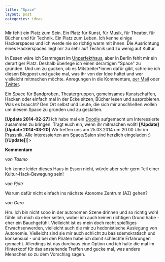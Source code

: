 ```yaml
---
title: "Space"
layout: post
categories: ideas
---
```


Mir fehlt ein Platz zum Sein. Ein Platz für Kunst, für Musik, für Theater, für Bücher und für Technik. Ein Platz zum Leben. Ich kenne einige Hackerspaces und ich werde nie so richtig warm mit ihnen. Die Ausrichtung eines Hackerspaces liegt mir zu sehr auf Technik und zu wenig auf Kultur.

In Essen wäre ich Stammgast im <a href="http://www.unperfekthaus.de/">Unperfekthaus</a>, aber in Berlin fehlt mir ein derartiger Platz. Deshalb überlege ich einen derartigen "Space" zu gründen. Und um zu gucken, ob es Mitstreiter*innen dafür gibt, schreibe ich diesen Blogpost und gucke mal, was ihr von der Idee haltet und wer vielleicht mitmachen möchte. Anregungen in die Kommentare, <a href="http://zweifeln.org/kontakt-und-impressum/">per Mail</a> oder <a href="https://twitter.com/zweifeln">Twitter</a>.

Ein Space für Bandproben, Theatergruppen, gemeinsames Kunstschaffen, Hacken oder einfach mal in der Ecke sitzen, Bücher lesen und ausprobieren. Was es braucht? Den Ort selbst und Leute, die sich mir anschließen wollen um diesem Space zu gründen und zu gestalten.

<b>[Update 2014-02-27]</b>
Ich habe mal ein <a href="http://doodle.com/5snfw6twf6q39cqk">Doodle</a> aufgemacht um Interessierte zusammen zu bringen. Tragt euch ein, wenn ihr mitmachen wollt!
<b>[/Update]</b>
<a name="Update 2014-03-20"><b>[Update 2014-03-20]</b></a>
Wir treffen uns am 25.03.2014 um 20.00 Uhr im <a href="http://mangelwirtschaft.de/">Prassnik</a>. Alle Interessierten am Space/Salon sind herzlich eingeladen :)
<b>[/Update]</b>]]>

**Kommentare**


*von Tasmo*

Ich kenne leider dieses Haus in Essen nicht, würde aber sehr gern Teil einer Kultur-Hack-Bewegung sein!


*von Pjotr*

Warum dafür nicht einfach ins nächste Atonome Zentrum (AZ) gehen?


*von Gero*

Hm. Ich bin nicht sooo in der autonomen Szene drinnen und so richtig wohl fühle ich mich da eher selten, wobei ich auch keinen richtigen Grund habe - eher ein Bauchgefühl. Vielleicht ist es mein doch recht spießiges Erwachsenwerden, vielleicht auch die mir zu hedonistische Auslegung von Autonomie.
Vielleicht sind sie mir auch schlicht zu basisdemokratisch und konsensual - und bei den Piraten habe ich damit schlechte Erfahrungen gemacht. Allerdings ist das durchaus eine Option und ich halte die mal im Hinterkopf für das anstehende Treffen und gucke mal, was andere Menschen so zu dem Vorschlag sagen.
